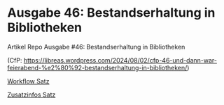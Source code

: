 # Ausgabe 46: Bestandserhaltung in Bibliotheken

Artikel Repo Ausgabe #46: Bestandserhaltung in Bibliotheken


(CfP: <https://libreas.wordpress.com/2024/08/02/cfp-46-und-dann-war-feierabend-%e2%80%92-bestandserhaltung-in-bibliotheken/>)

[Workflow Satz](https://github.com/libreas/libreas.github.io/wiki/Workflow-Satz)

[Zusatzinfos Satz](https://github.com/libreas/libreas.github.io/wiki/Zusatzinfos-Satz)

